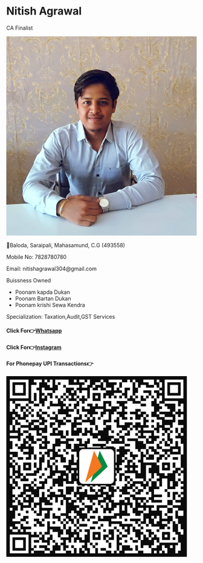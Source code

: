 
<doctype html>
<html>
<head>
</HEAD>
<body>
<CENTRE><h1 STYLE=font-size: 72px;"> Nitish Agrawal </h1></CENTRE>
<p>CA Finalist</p>
  <img src="profile.jpg" alt="My Profile Picture">
  
<p>📍Baloda, Saraipali, Mahasamund, C.G (493558)  </p>
<p>Mobile No: 7828780780</p>
<p>Email: nitishagrawal304@gmail.com</p>
<p>Buissness Owned</p>
<ul>
<li>Poonam kapda Dukan</li>
<li>Poonam Bartan Dukan</li>
<li>Poonam krishi Sewa Kendra</li>
</ul>
<p>Specialization: Taxation,Audit,GST Services</p>
<h4>Click For👉<a href = "https://wa.me/qr/UDFGD3IDZFPND1">Whatsapp</a></h4>
<h4>Click For👉<a href = "https://www.instagram.com/nattu.780?igsh=eDVremY5NWxka2F2">Instagram</a></h4>
<h4>For Phonepay UPI Transactions👉</h4>
<img src="PHONEPAYQR.JPG" alt="phone pay qr">
</body>
</html>

